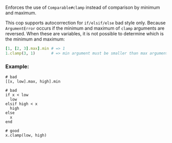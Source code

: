 Enforces the use of `Comparable#clamp` instead of comparison by minimum and maximum.

This cop supports autocorrection for `if/elsif/else` bad style only.
Because `ArgumentError` occurs if the minimum and maximum of `clamp` arguments are reversed.
When these are variables, it is not possible to determine which is the minimum and maximum:

```ruby
[1, [2, 3].max].min # => 1
1.clamp(3, 1)       # => min argument must be smaller than max argument (ArgumentError)
```

### Example:

    # bad
    [[x, low].max, high].min

    # bad
    if x < low
      low
    elsif high < x
      high
    else
      x
    end

    # good
    x.clamp(low, high)
